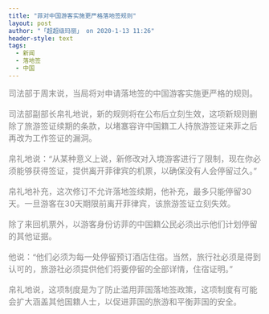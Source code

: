 ```yaml
---
title: "菲对中国游客实施更严格落地签规则"
layout: post
author: "「超超级玛丽」 on 2020-1-13 11:26"
header-style: text
tags:
  - 新闻
  - 落地签
  - 中国
---
```


<head></head>
<body>
 <font color="#878787"><font face="Tahoma, &amp;quot"><font size="3">司法部于周末说，当局将对申请落地签的中国游客实施更严格的规则。</font></font></font>
 <br> 
 <br> 
 <font color="#878787"><font face="Tahoma, &amp;quot"><font size="3">司法部副部长帛礼地说，新的规则将在公布后立刻生效，这项新规则删除了旅游签证续期的条款，以堵塞容许中国籍工人持旅游签证来菲之后再改为工作签证的漏洞。</font></font></font>
 <br> 
 <br> 
 <font color="#878787"><font face="Tahoma, &amp;quot"><font size="3">帛礼地说：“从某种意义上说，新修改对入境游客进行了限制，现在你必须能够获得签证，提供离开菲律宾的机票，以确保没有人会停留过久。”</font></font></font>
 <br> 
 <br> 
 <font color="#878787"><font face="Tahoma, &amp;quot"><font size="3">帛礼地补充，这次修订不允许落地签续期，他补充，最多只能停留30天。一旦游客在30天期限前离开菲律宾，该旅游签证立刻失效。</font></font></font>
 <br> 
 <br> 
 <font color="#878787"><font face="Tahoma, &amp;quot"><font size="3">除了来回机票外，以游客身份访菲的中国籍公民必须出示他们计划停留的其他证据。</font></font></font>
 <br> 
 <br> 
 <font color="#878787"><font face="Tahoma, &amp;quot"><font size="3">他说：“他们必须为每一处停留预订酒店住宿。当然，旅行社必须是得到认可的，旅游社必须提供他们将要停留的全部详情，住宿证明。”</font></font></font>
 <br> 
 <br> 
 <font color="#878787"><font face="Tahoma, &amp;quot"><font size="3">帛礼地说，这项制度是为了防止滥用菲国落地签政策，这项制度有可能会扩大涵盖其他国籍人士，以促进菲国的旅游和平衡菲国的安全。</font></font></font>
 <br>
</body>


